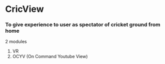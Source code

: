 # CricView
### To give experience to user as spectator of cricket ground from home
2 modules
1. VR
2. OCYV (On Command Youtube View)
